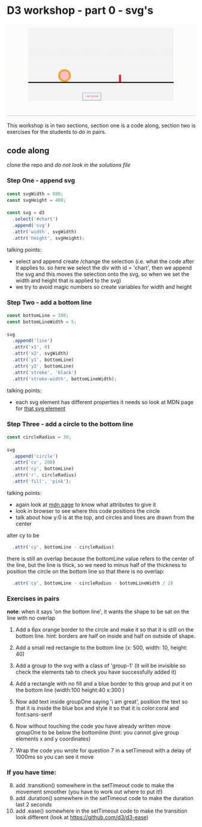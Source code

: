 # D3 workshop - part 0 - svg's

![](./svg-gif.gif)

This workshop is in two sections, section one is a code along, section two is exercises for the students to do in pairs.

## code along

clone the repo and _do not look in the solutions file_

### Step One - append svg

```js
const svgWidth = 800;
const svgHeight = 400;

const svg = d3
  .select('#chart')
  .append('svg')
  .attr('width', svgWidth)
  .attr('height', svgHeight);
```

talking points:

- select and append create /change the selection (i.e. what the code after it applies to. so here we select the div with id = 'chart', then we append the svg and this moves the selection onto the svg, so when we set the width and height that is applied to the svg)
- we try to avoid magic numbers so create variables for width and height

### Step Two - add a bottom line

```js
const bottomLine = 300;
const bottomLineWidth = 5;

svg
  .append('line')
  .attr('x1', 0)
  .attr('x2', svgWidth)
  .attr('y1', bottomLine)
  .attr('y2', bottomLine)
  .attr('stroke', 'black')
  .attr('stroke-width', bottomLineWidth);
```

talking points:

- each svg element has different properties it needs so look at MDN page for [that svg element](https://developer.mozilla.org/en-US/docs/Web/SVG/Element/line)

### Step Three - add a circle to the bottom line

```js
const circleRadius = 30;

svg
  .append('circle')
  .attr('cx', 200)
  .attr('cy', bottomLine)
  .attr('r', circleRadius)
  .attr('fill', 'pink');
```

talking points:

- again look at [mdn page](https://developer.mozilla.org/en-US/docs/Web/SVG/Element/circle) to know what attributes to give it
- look in browser to see where this code positions the circle
- talk about how y:0 is at the top, and circles and lines are drawn from the center

alter cy to be

```js
  .attr('cy', bottomLine - circleRadius)
```

there is still an overlap because the bottomLine value refers to the center of the line, but the line is thick, so we need to minus half of the thickness to position the circle on the bottom line so that there is no overlap:

```js
  .attr('cy', bottomLine - circleRadius - bottomLineWidth / 2)
```

### Exercises in pairs

**note**: when it says 'on the bottom line', it wants the shape to be sat on the line with no overlap

1. Add a 6px orange border to the circle and make it so that it is still on the bottom line. hint: borders are half on inside and half on outside of shape.
2. Add a small red rectangle to the bottom line (x: 500, width: 10, height: 40)
3. Add a group to the svg with a class of 'group-1' (it will be invisible so check the elements tab to check you have successfully added it)
4. Add a rectangle with no fill and a blue border to this group and put it on the bottom line (width:100 height:40 x:300 )
5. Now add text inside groupOne saying 'i am great', position the text so that it is inside the blue box and style it so that it is color:coral and font:sans-serif

6. Now without touching the code you have already written move groupOne to be below the bottomline (hint: you cannot give group elements x and y coordinates)
7. Wrap the code you wrote for question 7 in a setTimeout with a delay of 1000ms so you can see it move

### If you have time:

8. add .transition() somewhere in the setTimeout code to make the movement smoother (you have to work out where to put it!)
9. add .duration() somewhere in the setTimeout code to make the duration last 2 seconds
10. add .ease() somewhere in the setTimeout code to make the transition look different (look at https://github.com/d3/d3-ease)
